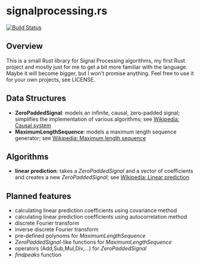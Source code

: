 # signalprocessing.rs

[![Build Status](https://travis-ci.org/rookies/signalprocessing.rs.svg?branch=master)](https://travis-ci.org/rookies/signalprocessing.rs)

## Overview
This is a small Rust library for Signal Processing algorithms, my first Rust project and mostly just for me to get a bit more familiar with the language. Maybe it will become bigger, but I won't promise anything. Feel free to use it for your own projects, see LICENSE.

## Data Structures
* **ZeroPaddedSignal**: models an infinite, causal, zero-padded signal; simplifies the implementation of various algorithms; see [Wikipedia: Causal system](https://en.wikipedia.org/wiki/Causal_system)
* **MaximumLengthSequence**: models a maximum length sequence generator; see [Wikipedia: Maximum length sequence](https://en.wikipedia.org/wiki/Maximum_length_sequence)

## Algorithms
* **linear prediction**: takes a *ZeroPaddedSignal* and a vector of coefficients and creates a new *ZeroPaddedSignal*; see [Wikipedia: Linear prediction](https://en.wikipedia.org/wiki/Linear_prediction)

## Planned features
* calculating linear prediction coefficients using covariance method
* calculating linear prediction coefficients using autocorrelation method
* discrete Fourier transform
* inverse discrete Fourier transform
* pre-defined polynoms for *MaximumLengthSequence*
* *ZeroPaddedSignal*-like functions for *MaximumLengthSequence*
* operators (Add,Sub,Mul,Div,...) for *ZeroPaddedSignal*
* *findpeaks* function

